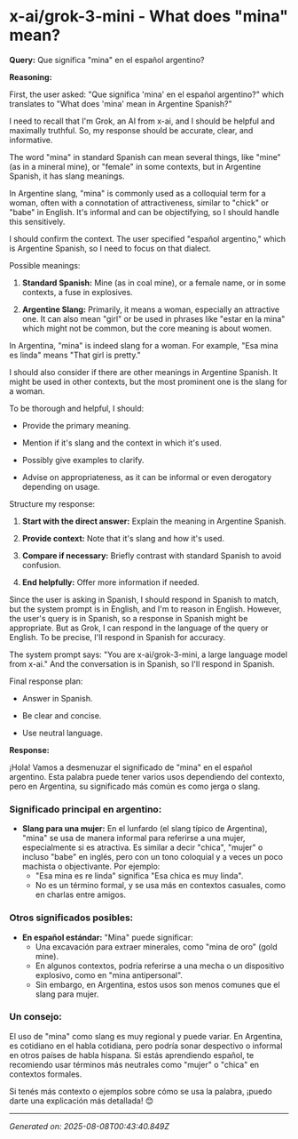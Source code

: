# x-ai/grok-3-mini - What does "mina" mean?

**Query:** Que significa "mina" en el español argentino?

**Reasoning:**

First, the user asked: "Que significa 'mina' en el español argentino?" which translates to "What does 'mina' mean in Argentine Spanish?"

I need to recall that I'm Grok, an AI from x-ai, and I should be helpful and maximally truthful. So, my response should be accurate, clear, and informative.

The word "mina" in standard Spanish can mean several things, like "mine" (as in a mineral mine), or "female" in some contexts, but in Argentine Spanish, it has slang meanings.

In Argentine slang, "mina" is commonly used as a colloquial term for a woman, often with a connotation of attractiveness, similar to "chick" or "babe" in English. It's informal and can be objectifying, so I should handle this sensitively.

I should confirm the context. The user specified "español argentino," which is Argentine Spanish, so I need to focus on that dialect.

Possible meanings:

1. **Standard Spanish:** Mine (as in coal mine), or a female name, or in some contexts, a fuse in explosives.

2. **Argentine Slang:** Primarily, it means a woman, especially an attractive one. It can also mean "girl" or be used in phrases like "estar en la mina" which might not be common, but the core meaning is about women.

In Argentina, "mina" is indeed slang for a woman. For example, "Esa mina es linda" means "That girl is pretty."

I should also consider if there are other meanings in Argentine Spanish. It might be used in other contexts, but the most prominent one is the slang for a woman.

To be thorough and helpful, I should:

- Provide the primary meaning.

- Mention if it's slang and the context in which it's used.

- Possibly give examples to clarify.

- Advise on appropriateness, as it can be informal or even derogatory depending on usage.

Structure my response:

1. **Start with the direct answer:** Explain the meaning in Argentine Spanish.

2. **Provide context:** Note that it's slang and how it's used.

3. **Compare if necessary:** Briefly contrast with standard Spanish to avoid confusion.

4. **End helpfully:** Offer more information if needed.

Since the user is asking in Spanish, I should respond in Spanish to match, but the system prompt is in English, and I'm to reason in English. However, the user's query is in Spanish, so a response in Spanish might be appropriate. But as Grok, I can respond in the language of the query or English. To be precise, I'll respond in Spanish for accuracy.

The system prompt says: "You are x-ai/grok-3-mini, a large language model from x-ai." And the conversation is in Spanish, so I'll respond in Spanish.

Final response plan:

- Answer in Spanish.

- Be clear and concise.

- Use neutral language.

**Response:**

¡Hola! Vamos a desmenuzar el significado de "mina" en el español argentino. Esta palabra puede tener varios usos dependiendo del contexto, pero en Argentina, su significado más común es como jerga o slang.

### Significado principal en argentino:
- **Slang para una mujer:** En el lunfardo (el slang típico de Argentina), "mina" se usa de manera informal para referirse a una mujer, especialmente si es atractiva. Es similar a decir "chica", "mujer" o incluso "babe" en inglés, pero con un tono coloquial y a veces un poco machista o objectivante. Por ejemplo:
  - "Esa mina es re linda" significa "Esa chica es muy linda".
  - No es un término formal, y se usa más en contextos casuales, como en charlas entre amigos.

### Otros significados posibles:
- **En español estándar:** "Mina" puede significar:
  - Una excavación para extraer minerales, como "mina de oro" (gold mine).
  - En algunos contextos, podría referirse a una mecha o un dispositivo explosivo, como en "mina antipersonal".
  - Sin embargo, en Argentina, estos usos son menos comunes que el slang para mujer.

### Un consejo:
El uso de "mina" como slang es muy regional y puede variar. En Argentina, es cotidiano en el habla cotidiana, pero podría sonar despectivo o informal en otros países de habla hispana. Si estás aprendiendo español, te recomiendo usar términos más neutrales como "mujer" o "chica" en contextos formales.

Si tenés más contexto o ejemplos sobre cómo se usa la palabra, ¡puedo darte una explicación más detallada! 😊

---
*Generated on: 2025-08-08T00:43:40.849Z*
